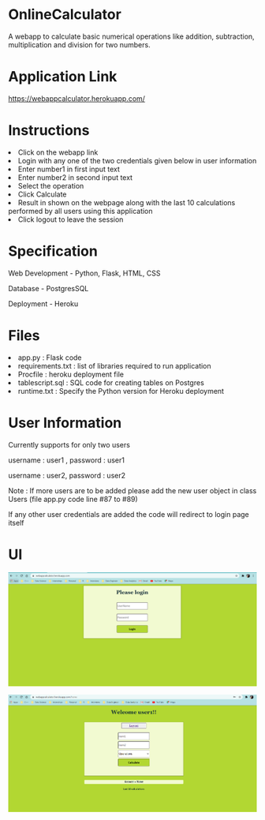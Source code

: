 # OnlineCalculator
A webapp to calculate basic numerical operations like addition, subtraction, multiplication and division for two numbers.

# Application Link

https://webappcalculator.herokuapp.com/

# Instructions

<li>Click on the webapp link</li>
<li>Login with any one of the two credentials given below in user information</li>
<li>Enter number1 in first input text</li>
<li>Enter number2 in second input text</li>
<li>Select the operation</li>
<li>Click Calculate</li>
<li>Result in shown on the webpage along with the last 10 calculations performed by all users using this application</li>
<li>Click logout to leave the session</li>

# Specification

Web Development - Python, Flask, HTML, CSS

Database - PostgresSQL

Deployment - Heroku

# Files

<li>app.py : Flask code</li>
<li>requirements.txt : list of libraries required to run application </li>
<li>Procfile : heroku deployment file</li>
<li>tablescript.sql : SQL code for creating tables on Postgres </li>
<li>runtime.txt : Specify the Python version for Heroku deployment

# User Information

Currently supports for only two users

username : user1 , password : user1

username : user2, password : user2

Note : If more users are to be added please add the new user object in class Users (file app.py code line #87 to #89)

If any other user credentials are added the code will redirect to login page itself


# UI

![](images/login.PNG)

![](images/home.PNG)

